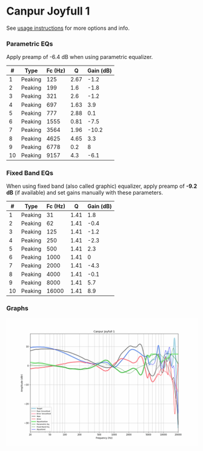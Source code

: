 # Canpur Joyfull 1
See [usage instructions](https://github.com/jaakkopasanen/AutoEq#usage) for more options and info.

### Parametric EQs
Apply preamp of -6.4 dB when using parametric equalizer.

|   # | Type    |   Fc (Hz) |    Q |   Gain (dB) |
|-----|---------|-----------|------|-------------|
|   1 | Peaking |       125 | 2.67 |        -1.2 |
|   2 | Peaking |       199 | 1.6  |        -1.8 |
|   3 | Peaking |       321 | 2.6  |        -1.2 |
|   4 | Peaking |       697 | 1.63 |         3.9 |
|   5 | Peaking |       777 | 2.88 |         0.1 |
|   6 | Peaking |      1555 | 0.81 |        -7.5 |
|   7 | Peaking |      3564 | 1.96 |       -10.2 |
|   8 | Peaking |      4625 | 4.65 |         3.3 |
|   9 | Peaking |      6778 | 0.2  |         8   |
|  10 | Peaking |      9157 | 4.3  |        -6.1 |

### Fixed Band EQs
When using fixed band (also called graphic) equalizer, apply preamp of **-9.2 dB** (if available) and set gains manually with these parameters.

|   # | Type    |   Fc (Hz) |    Q |   Gain (dB) |
|-----|---------|-----------|------|-------------|
|   1 | Peaking |        31 | 1.41 |         1.8 |
|   2 | Peaking |        62 | 1.41 |        -0.4 |
|   3 | Peaking |       125 | 1.41 |        -1.2 |
|   4 | Peaking |       250 | 1.41 |        -2.3 |
|   5 | Peaking |       500 | 1.41 |         2.3 |
|   6 | Peaking |      1000 | 1.41 |         0   |
|   7 | Peaking |      2000 | 1.41 |        -4.3 |
|   8 | Peaking |      4000 | 1.41 |        -0.1 |
|   9 | Peaking |      8000 | 1.41 |         5.7 |
|  10 | Peaking |     16000 | 1.41 |         8.9 |

### Graphs
![](./Canpur%20Joyfull%201.png)
